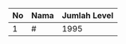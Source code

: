 | No | Nama            | Jumlah Level |
|----|-----------------|--------------|
| 1  | #    |    1995        |
